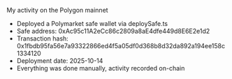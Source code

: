 My activity on the Polygon mainnet

- Deployed a Polymarket safe wallet via deploySafe.ts
- Safe address: 0xAc95c11A2eCc86c2809a8aE4dfe449d8E6E2e1d2
- Transaction hash: 0x1fbdb95fa56e7a93322866ed4f5a05df0d368b8d32da892a194ee158c1334120
- Deployment date: 2025-10-14
- Everything was done manually, activity recorded on-chain


